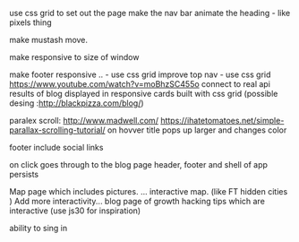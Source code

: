 

use css grid to set out the page
make the nav bar 
animate the heading - like pixels thing 

make mustash move. 






make responsive to size of window



make footer responsive .. - use css grid 
improve top nav - use css grid 
https://www.youtube.com/watch?v=moBhzSC455o
connect to real api 
results of blog displayed in responsive cards built with css grid (possible desing :http://blackpizza.com/blog/)



paralex scroll: http://www.madwell.com/
https://ihatetomatoes.net/simple-parallax-scrolling-tutorial/
on hovver title pops up larger and changes color 


footer include social links 


on click goes through to the blog page 
header, footer and shell of app persists 


Map page which includes pictures. ... interactive map. (like FT hidden cities )
Add more interactivity... blog page of growth hacking tips which are interactive (use js30 for inspiration)


ability to sing in 